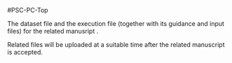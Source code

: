 #PSC-PC-Top

The dataset file and the execution file (together with its guidance and input files) for the related manusript .

Related files will be uploaded at a suitable time after the related manuscript is accepted.
